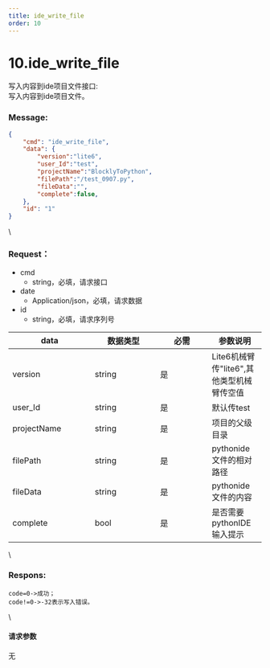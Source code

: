 ```yaml
---
title: ide_write_file
order: 10
---
```

# 10.ide_write_file

 

写入内容到ide项目文件接口:\
写入内容到ide项目文件。

### Message:  

```json
{
    "cmd": "ide_write_file",
    "data": {
        "version":"lite6",
        "user_Id":"test",
        "projectName":"BlocklyToPython",
        "filePath":"/test_0907.py",
        "fileData":"",
        "complete":false, 
    },
    "id": "1"
}
```

\


### Request：    

* cmd
  * string，必填，请求接口
* date
  * Application/json，必填，请求数据
* id
  * string，必填，请求序列号

<table><thead><tr><th width="148">data</th><th width="114">数据类型</th><th width="87">必需</th><th>参数说明</th></tr></thead><tbody><tr><td>version</td><td>string</td><td>是</td><td>Lite6机械臂传"lite6",其他类型机械臂传空值</td></tr><tr><td>user_Id</td><td>string</td><td>是</td><td>默认传test</td></tr><tr><td>projectName</td><td>string</td><td>是</td><td>项目的父级目录</td></tr><tr><td>filePath</td><td>string</td><td>是</td><td>pythonide文件的相对路径</td></tr><tr><td>fileData</td><td>string</td><td>是</td><td>pythonide文件的内容</td></tr><tr><td>complete</td><td>bool</td><td>是</td><td>是否需要pythonIDE输入提示</td></tr></tbody></table>

\


### Respons:     

 ```
code=0->成功；
code!=0->-32表示写入错误。
```

\


#### 请求参数

无
